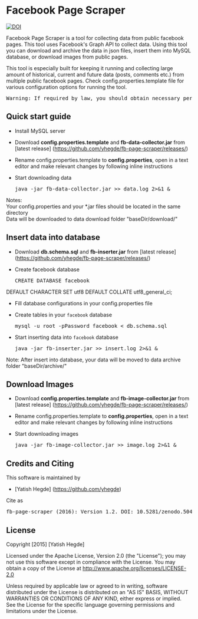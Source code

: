 # Facebook Page Scraper

[![DOI](https://zenodo.org/badge/19221/yhegde/fb-page-scraper.svg)](https://zenodo.org/badge/latestdoi/19221/yhegde/fb-page-scraper)

Facebook Page Scraper is a tool for collecting data from public facebook pages. This tool uses Facebook's Graph API to collect data. Using this tool you can download and archive the data in json files, insert them into MySQL database, or download images from public pages.

This tool is especially built for keeping it running and collecting large amount of historical, current and future data (posts, comments etc.) from multiple public facebook pages. Check config.properties.template file for various configuration options for running the tool. 

<pre>Warning: If required by law, you should obtain necessary permissions for downloading data as given in Facebook's terms and conditions, or from concerned authority who manages the Facebook pages, or as per any other applicable law and regulations. This tool does NOT grant you permissions to dowload data from Facebook. You should obtain the permissions yourself.</pre>

## Quick start guide
* Install MySQL server
 
* Download **config.properties.template** and **fb-data-collector.jar** from [latest release] (https://github.com/yhegde/fb-page-scraper/releases/)

* Rename config.properties.template to **config.properties**, open in a text editor and make relevant changes by following inline instructions

* Start downloading data  
    <pre>java -jar fb-data-collector.jar >> data.log 2>&1 &</pre>

Notes:  
    Your config.properties and your *.jar files should be located in the same directory  
    Data will be downloaded to data download folder "baseDir/download/"

## Insert data into database

* Download **db.schema.sql** and **fb-inserter.jar** from [latest release] (https://github.com/yhegde/fb-page-scraper/releases/)

* Create facebook database
     <pre>CREATE DATABASE facebook 
DEFAULT CHARACTER SET utf8 
DEFAULT COLLATE utf8_general_ci;</pre> 

* Fill database configurations in your config.properties file

* Create tables in your `facebook` database
     <pre>mysql -u root -pPassword facebook < db.schema.sql</pre>

* Start inserting data into `facebook` database  
    <pre>java -jar fb-inserter.jar >> insert.log 2>&1 &</pre>

Note: After insert into database, your data will be moved to data archive folder "baseDir/archive/" 

## Download Images

* Download **config.properties.template** and **fb-image-collector.jar** from [latest release] (https://github.com/yhegde/fb-page-scraper/releases/)

* Rename config.properties.template to **config.properties**, open in a text editor and make relevant changes by following inline instructions

* Start downloading images  
    <pre>java -jar fb-image-collector.jar >> image.log 2>&1 &</pre>

## Credits and Citing

This software is maintained by  
* [Yatish Hegde] (https://github.com/yhegde)  

Cite as  

<pre>fb-page-scraper (2016): Version 1.2. DOI: 10.5281/zenodo.50451</pre>


## License  
Copyright [2015] [Yatish Hegde]

Licensed under the Apache License, Version 2.0 (the "License"); you may not use this software except in compliance with the License. You may obtain a copy of the License at http://www.apache.org/licenses/LICENSE-2.0

Unless required by applicable law or agreed to in writing, software
distributed under the License is distributed on an "AS IS" BASIS,
WITHOUT WARRANTIES OR CONDITIONS OF ANY KIND, either express or implied.
See the License for the specific language governing permissions and
limitations under the License.
